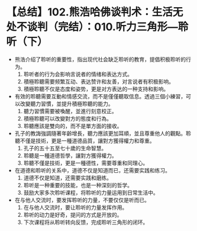 # 【总结】102.熊浩哈佛谈判术：生活无处不谈判（完结）：010.听力三角形—聆听（下）

-   熊浩介绍了聆听的重要性，指出现代社会缺乏聆听的教育，提倡积极聆听的行为。
    1.  聆听者的行为会影响言说者的情绪和表达方式。
    2.  積極聆聽需要频繁互动、表达赞许和友善，对言说者有积极影响。
    3.  積極聆聽不仅是态度和姿势，更是对方表达的一种支持和影响。
-   有效的聆聽需要互動和情感交流，而不是僅僅聽取信息。透過三個小練習，可以改變聽力習慣，並提升積極聆聽的能力。
    1.  聽力習慣需要被喚醒，並進行刻意校正。
    2.  積極聆聽可以改變對方的態度和行為。
    3.  聆聽應該是雙向的，而不是單方面的接收。
-   孔子的教誨強調隨著年齡增長，聽力應該更加耳順，並且尊重他人的觀點。聆聽不僅是技術，更是一種道德品質，讓對方獲得權力和尊重。
    1.  孔子的五十五至七十歲的生命智慧。
    2.  聆聽是一種道德哲學，讓對方獲得權力。
    3.  聆聽不僅是技術，更是一種德性，需要尊重和同理心。
-   在道德和聆听的关系中，道德不仅是知道而已，还需要实践和练习。
    1.  道德不仅是知道，还需要实践和磨练。
    2.  聆听是一种重要的技能，也是一种深刻的哲学。
    3.  鼓励大家多次聆听课程，将聆听的力量运用到日常生活中。
-   在与他人交流时，要发挥聆听的力量，不要仅仅是听而已。
    1.  在与他人交流时，要让聆听的力量发挥作用。
    2.  聆听的动力是好奇，提问的方式是开放的。
    3.  下次课程将从聆听转向反馈，完成聆听三角形的闭环。